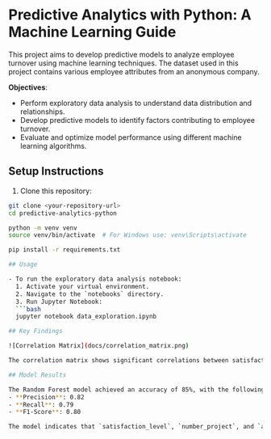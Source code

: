 # Predictive Analytics with Python: A Machine Learning Guide

This project aims to develop predictive models to analyze employee turnover using machine learning techniques. The dataset used in this project contains various employee attributes from an anonymous company.

**Objectives**:
- Perform exploratory data analysis to understand data distribution and relationships.
- Develop predictive models to identify factors contributing to employee turnover.
- Evaluate and optimize model performance using different machine learning algorithms.

## Setup Instructions

1. Clone this repository:
```bash
git clone <your-repository-url>
cd predictive-analytics-python

python -m venv venv
source venv/bin/activate  # For Windows use: venv\Scripts\activate

pip install -r requirements.txt

## Usage

- To run the exploratory data analysis notebook:
  1. Activate your virtual environment.
  2. Navigate to the `notebooks` directory.
  3. Run Jupyter Notebook:
  ```bash
  jupyter notebook data_exploration.ipynb

## Key Findings

![Correlation Matrix](docs/correlation_matrix.png)

The correlation matrix shows significant correlations between satisfaction level and employee turnover, indicating a potential key predictor.

## Model Results

The Random Forest model achieved an accuracy of 85%, with the following performance metrics:
- **Precision**: 0.82
- **Recall**: 0.79
- **F1-Score**: 0.80

The model indicates that `satisfaction_level`, `number_project`, and `average_montly_hours` are the top predictors of employee turnover.